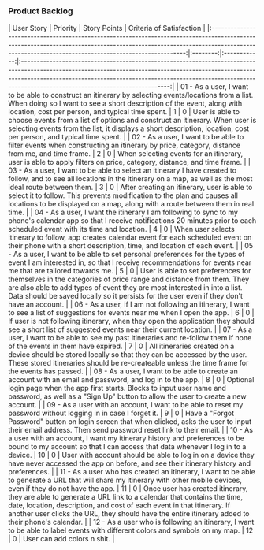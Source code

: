 <H3> Product Backlog </H3>
|                                                                                                             User Story                                                                                                             | Priority | Story Points |                                                                                                                                  Criteria of Satisfaction                                                                                                                                 |
|:----------------------------------------------------------------------------------------------------------------------------------------------------------------------------------------------------------------------------------:|:--------:|:------------:|:-----------------------------------------------------------------------------------------------------------------------------------------------------------------------------------------------------------------------------------------------------------------------------------------:|
| 01 - As a user, I want to be able to construct an itinerary by selecting events/locations from a list. When doing so I want to see a short description of the event, along with location, cost per person, and typical time spent. | 1        | 0            | User is able to choose events from a list of options and construct an itinerary. When user is selecting events from the list, it displays a short description, location, cost per person, and typical time spent.                                                                         |
| 02 - As a user, I want to be able to filter events when constructing an itinerary by price, category, distance from me, and time frame.                                                                                            | 2        | 0            | When selecting events for an itinerary, user is able to apply filters on price, category, distance, and time frame.                                                                                                                                                                       |
| 03 - As a user, I want to be able to select an itinerary I have created to follow, and to see all locations in the itinerary on a map, as well as the most ideal route between them.                                               | 3        | 0            | After creating an itinerary, user is able to select it to follow. This prevents modification to the plan and causes all locations to be displayed on a map, along with a route between them in real time.                                                                                 |
| 04 - As a user, I want the itinerary I am following to sync to my phone's calendar app so that I receive notifications 20 minutes prior to each scheduled event with its time and location.                                        | 4        | 0            | When user selects itinerary to follow, app creates calendar event for each scheduled event on their phone with a short description, time, and location of each event.                                                                                                                     |
| 05 - As a user, I want to be able to set personal preferences for the types of event I am interested in, so that I receive recommendations for events near me that are tailored towards me.                                        | 5        | 0            | User is able to set preferences for themselves in the categories of price range and distance from them. They are also able to add types of event they are most interested in into a list. Data should be saved locally so it persists for the user even if they don't have an account.    |
| 06 - As a user, if I am not following an itinerary, I want to see a list of suggestions for events near me when I open the app.                                                                                                    | 6        | 0            | If user is not following itinerary, when they open the application they should see a short list of suggested events near their current location.                                                                                                                                          |
| 07 - As a user, I want to be able to see my past itineraries and re-follow them if none of the events in them have expired.                                                                                                        | 7        | 0            | All itineraries created on a device should be stored locally so that they can be accessed by the user. These stored itineraries should be re-createable unless the time frame for the events has passed.                                                                                  |
| 08 - As a user, I want to be able to create an account with an email and password, and log in to the app.                                                                                                                          | 8        | 0            | Optional login page when the app first starts. Blocks to input user name and password, as well as a "Sign Up" button to allow the user to create a new account.                                                                                                                           |
| 09 - As a user with an account, I want to be able to reset my password without logging in in case I forget it.                                                                                                                     | 9        | 0            | Have a "Forgot Password" button on login screen that when clicked, asks the user to input their email address. Then send password reset link to their email.                                                                                                                              |
| 10 - As a user with an account, I want my itinerary history and preferences to be bound to my account so that I can access that data whenever I log in to a device.                                                                | 10       | 0            | User with account should be able to log in on a device they have never accessed the app on before, and see their itinerary history and preferences.                                                                                                                                       |
| 11 - As a user who has created an itinerary, I want to be able to generate a URL that will share my itinerary with other mobile devices, even if they do not have the app.                                                         | 11       | 0            | Once user has created itinerary, they are able to generate a URL link to a calendar that contains the time, date, location, description, and cost of each event in that itinerary. If another user clicks the URL, they should have the entire itinerary added to their phone's calendar. |
| 12 - As a user who is following an itinerary, I want to be able to label events with different colors and symbols on my map.                                                                                                       | 12       | 0            | User can add colors n shit.                                                                                                                                                                                                                                                               |
